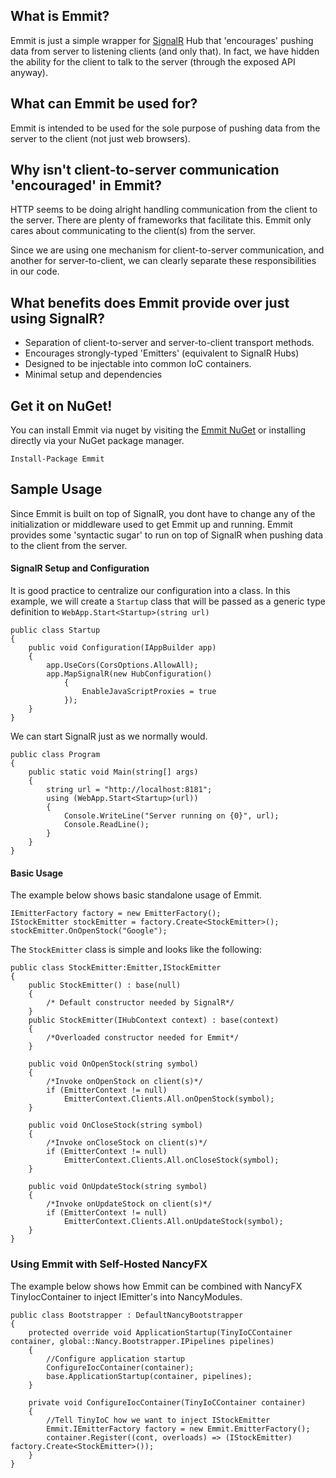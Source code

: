 ## What is Emmit?
Emmit is just a simple wrapper for [SignalR](https://github.com/SignalR/SignalR) Hub that 'encourages' pushing data from server to listening clients (and only that). In fact, we have hidden the ability for the client to talk to the server (through the exposed API anyway).

## What can Emmit be used for?
Emmit is intended to be used for the sole purpose of pushing data from the server to the client (not just web browsers).

## Why isn't client-to-server communication 'encouraged' in Emmit?
HTTP seems to be doing alright handling communication from the client to the server. There are plenty of frameworks that facilitate this. Emmit only cares about communicating to the client(s) from the server.

Since we are using one mechanism for client-to-server communication, and another for server-to-client, we can clearly separate these responsibilities in our code.

## What benefits does Emmit provide over just using SignalR?

* Separation of client-to-server and server-to-client transport methods.
* Encourages strongly-typed 'Emitters' (equivalent to SignalR Hubs)
* Designed to be injectable into common IoC containers.
* Minimal setup and dependencies

## Get it on NuGet!
You can install Emmit via nuget by visiting the [Emmit NuGet](https://www.nuget.org/packages/Emmit/1.0.0) or installing directly via your NuGet package manager.

    Install-Package Emmit

## Sample Usage
Since Emmit is built on top of SignalR, you dont have to change any of the initialization or middleware used to get Emmit up and running. Emmit provides some 'syntactic sugar' to run on top of SignalR when pushing data to the client from the server.

#### SignalR Setup and Configuration

It is good practice to centralize our configuration into a class. In this example, we will create a `Startup` class that will be passed as a generic type definition to `WebApp.Start<Startup>(string url)`

    public class Startup
    {
        public void Configuration(IAppBuilder app)
        {
            app.UseCors(CorsOptions.AllowAll);
            app.MapSignalR(new HubConfiguration()
                {
                    EnableJavaScriptProxies = true
                });
        }
    }
    
We can start SignalR just as we normally would.

    public class Program
    {
        public static void Main(string[] args)
        {
            string url = "http://localhost:8181";
            using (WebApp.Start<Startup>(url))
            {
                Console.WriteLine("Server running on {0}", url);
                Console.ReadLine();
            }
        }
    }

#### Basic Usage
The example below shows basic standalone usage of Emmit.

    IEmitterFactory factory = new EmitterFactory();
    IStockEmitter stockEmitter = factory.Create<StockEmitter>();
    stockEmitter.OnOpenStock("Google");
    
The `StockEmitter` class is simple and looks like the following:

    public class StockEmitter:Emitter,IStockEmitter
    {
        public StockEmitter() : base(null)
        {
            /* Default constructor needed by SignalR*/
        }
        public StockEmitter(IHubContext context) : base(context)
        {
            /*Overloaded constructor needed for Emmit*/
        }

        public void OnOpenStock(string symbol)
        {
            /*Invoke onOpenStock on client(s)*/
            if (EmitterContext != null)
                EmitterContext.Clients.All.onOpenStock(symbol);
        }

        public void OnCloseStock(string symbol)
        {
            /*Invoke onCloseStock on client(s)*/
            if (EmitterContext != null)
                EmitterContext.Clients.All.onCloseStock(symbol);
        }

        public void OnUpdateStock(string symbol)
        {
            /*Invoke onUpdateStock on client(s)*/
            if (EmitterContext != null)
                EmitterContext.Clients.All.onUpdateStock(symbol);
        }
    }

### Using Emmit with Self-Hosted NancyFX
The example below shows how Emmit can be combined with NancyFX TinyIocContainer to inject IEmitter's into NancyModules.

    public class Bootstrapper : DefaultNancyBootstrapper
    {
        protected override void ApplicationStartup(TinyIoCContainer container, global::Nancy.Bootstrapper.IPipelines pipelines)
        {
            //Configure application startup
            ConfigureIocContainer(container);
            base.ApplicationStartup(container, pipelines);
        }

        private void ConfigureIocContainer(TinyIoCContainer container)
        {
            //Tell TinyIoC how we want to inject IStockEmitter
            Emmit.IEmitterFactory factory = new Emmit.EmitterFactory();
            container.Register((cont, overloads) => (IStockEmitter) factory.Create<StockEmitter>());
        }
    }

    







